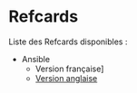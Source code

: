 # Refcards

Liste des Refcards disponibles :
* Ansible
  * Version française]
  * [Version anglaise](ansible/ansible_EN.md)

